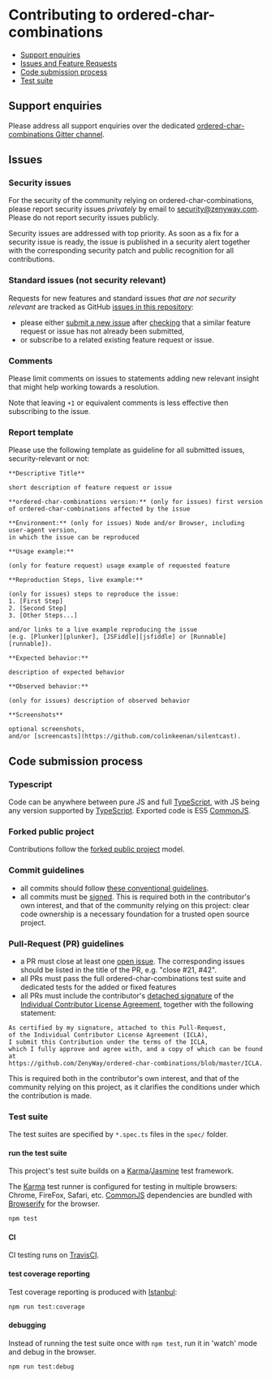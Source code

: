 # Contributing to ordered-char-combinations

 - [Support enquiries](#support)
 - [Issues and Feature Requests](#issues)
 - [Code submission process](#submit)
 - [Test suite](#tests)

## <a name="support"></a> Support enquiries
Please address all support enquiries over the dedicated
[ordered-char-combinations Gitter channel](https://gitter.im/ZenyWay/ordered-char-combinations).

## <a name="issues"></a> Issues
### Security issues
For the security of the community relying on ordered-char-combinations,
please report security issues _privately_ by email to
[security@zenyway.com](mailto:security@zenyway.com).
Please do not report security issues publicly.

Security issues are addressed with top priority.
As soon as a fix for a security issue is ready,
the issue is published in a security alert
together with the corresponding security patch and
public recognition for all contributions.

### Standard issues (not security relevant)
Requests for new features and standard issues _that are not security relevant_
are tracked as GitHub [issues in this repository](https://github.com/ZenyWay/ordered-char-combinations/issues):
* please either [submit a new issue](https://github.com/ZenyWay/ordered-char-combinations/issues/new)
after [checking](https://help.github.com/articles/using-search-to-filter-issues-and-pull-requests)
that a similar feature request or issue has not already been submitted,
* or subscribe to a related existing feature request or issue.

### Comments
Please limit comments on issues to statements adding new relevant insight
that might help working towards a resolution.

Note that leaving `+1` or equivalent comments is less effective
then subscribing to the issue.

### Report template
Please use the following template as guideline for all submitted issues,
security-relevant or not:
```
**Descriptive Title**

short description of feature request or issue

**ordered-char-combinations version:** (only for issues) first version of ordered-char-combinations affected by the issue

**Environment:** (only for issues) Node and/or Browser, including user-agent version,
in which the issue can be reproduced

**Usage example:**

(only for feature request) usage example of requested feature

**Reproduction Steps, live example:**

(only for issues) steps to reproduce the issue:
1. [First Step]
2. [Second Step]
3. [Other Steps...]

and/or links to a live example reproducing the issue
(e.g. [Plunker][plunker], [JSFiddle][jsfiddle] or [Runnable][runnable]).

**Expected behavior:**

description of expected behavior

**Observed behavior:**

(only for issues) description of observed behavior

**Screenshots**

optional screenshots,
and/or [screencasts](https://github.com/colinkeenan/silentcast).
```

## <a name="submit"></a> Code submission process
### Typescript
Code can be anywhere between pure JS and full [TypeScript](http://www.typescriptlang.org/),
with JS being any version supported by [TypeScript](http://www.typescriptlang.org/).
Exported code is ES5 [CommonJS](http://www.commonjs.org/).

### Forked public project
Contributions follow the [forked public project](https://git-scm.com/book/en/v2/Distributed-Git-Contributing-to-a-Project#Forked-Public-Project) model.

### Commit guidelines
* all commits should follow [these conventional guidelines](https://git-scm.com/book/en/v2/Distributed-Git-Contributing-to-a-Project#Commit-Guidelines).
* all commits must be [signed](https://help.github.com/articles/signing-commits-using-gpg/).
This is required both in the contributor's own interest,
and that of the community relying on this project:
clear code ownership is a necessary foundation
for a trusted open source project.

### Pull-Request (PR) guidelines
* a PR must close at least one [open issue](https://github.com/ZenyWay/ordered-char-combinationsg/issues?utf8=%E2%9C%93&q=is%3Aissue+is%3Aopen).
The corresponding issues should be listed in the title of the PR,
e.g. "close #21, #42".
* all PRs must pass the full ordered-char-combinations test suite and
dedicated tests for the added or fixed features
* all PRs must include the contributor's [detached signature](https://www.gnupg.org/gph/en/manual/x135.html)
of the [Individual Contributor License Agreement](./ICLA),
together with the following statement:
```
As certified by my signature, attached to this Pull-Request,
of the Individual Contributor License Agreement (ICLA),
I submit this Contribution under the terms of the ICLA,
which I fully approve and agree with, and a copy of which can be found at
https://github.com/ZenyWay/ordered-char-combinations/blob/master/ICLA.
```
This is required both in the contributor's own interest,
and that of the community relying on this project,
as it clarifies the conditions under which the contribution is made.

### <a name="tests"></a> Test suite
The test suites are specified by `*.spec.ts` files in the `spec/` folder.

#### run the test suite
This project's test suite builds on a
[Karma](https://karma-runner.github.io/)/[Jasmine](https://jasmine.github.io/) test framework.

The [Karma](https://karma-runner.github.io/) test runner is configured
for testing in multiple browsers: Chrome, FireFox, Safari, etc.
[CommonJS](http://www.commonjs.org/) dependencies are bundled with
[Browserify](http://browserify.org/) for the browser.

```bash
npm test
```

#### CI
CI testing runs on [TravisCI](https://travis-ci.org/ZenyWay/ordered-char-combinations).

#### test coverage reporting
Test coverage reporting is produced with
[Istanbul](https://www.npmjs.com/package/istanbul):
```bash
npm run test:coverage
```

#### debugging
Instead of running the test suite once with `npm test`,
run it in 'watch' mode and debug in the browser.
```bash
npm run test:debug
```